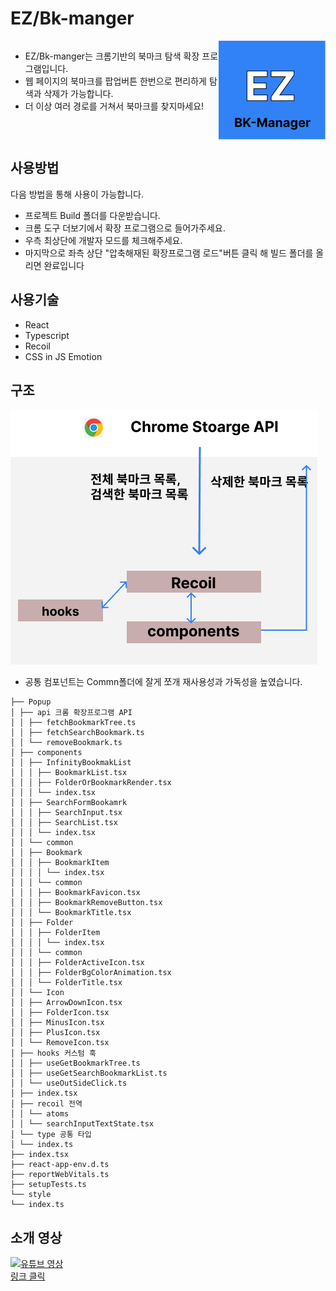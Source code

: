 # EZ/Bk-manger

<div style="display:flex;justify-content:space-between">

- EZ/Bk-manger는 크롬기반의 북마크 탐색 확장 프로그램입니다.
- 웹 페이지의 북마크를 팝업버튼 한번으로 편리하게 탐색과 삭제가 가능합니다.
- 더 이상 여러 경로를 거쳐서 북마크를 찾지마세요!

<img src="public/img/logo-128.png "/>

</div>

## 사용방법

다음 방법을 통해 사용이 가능합니다.

- 프로젝트 Build 폴더를 다운받습니다.
- 크롬 도구 더보기에서 확장 프로그램으로 들어가주세요.
- 우측 최상단에 개발자 모드를 체크해주세요.
- 마지막으로 좌측 상단 "압축해재된 확장프로그램 로드"버튼 클릭 해 빌드 폴더를 올리면 완료입니다

## 사용기술

- React
- Typescript
- Recoil
- CSS in JS Emotion

## 구조

<img src="docs/img/bookmark-layer.png"/>

- 공통 컴포넌트는 Commn폴더에 잘게 쪼개 재사용성과 가독성을 높였습니다.

```
├── Popup
│ ├── api 크롬 확장프로그램 API
│ │ ├── fetchBookmarkTree.ts
│ │ ├── fetchSearchBookmark.ts
│ │ └── removeBookmark.ts
│ ├── components
│ │ ├── InfinityBookmakList
│ │ │ ├── BookmarkList.tsx
│ │ │ ├── FolderOrBookmarkRender.tsx
│ │ │ └── index.tsx
│ │ ├── SearchFormBookamrk
│ │ │ ├── SearchInput.tsx
│ │ │ ├── SearchList.tsx
│ │ │ └── index.tsx
│ │ └── common
│ │ ├── Bookmark
│ │ │ ├── BookmarkItem
│ │ │ │ └── index.tsx
│ │ │ └── common
│ │ │ ├── BookmarkFavicon.tsx
│ │ │ ├── BookmarkRemoveButton.tsx
│ │ │ └── BookmarkTitle.tsx
│ │ ├── Folder
│ │ │ ├── FolderItem
│ │ │ │ └── index.tsx
│ │ │ └── common
│ │ │ ├── FolderActiveIcon.tsx
│ │ │ ├── FolderBgColorAnimation.tsx
│ │ │ └── FolderTitle.tsx
│ │ └── Icon
│ │ ├── ArrowDownIcon.tsx
│ │ ├── FolderIcon.tsx
│ │ ├── MinusIcon.tsx
│ │ ├── PlusIcon.tsx
│ │ └── RemoveIcon.tsx
│ ├── hooks 커스텀 훅
│ │ ├── useGetBookmarkTree.ts
│ │ ├── useGetSearchBookmarkList.ts
│ │ └── useOutSideClick.ts
│ ├── index.tsx
│ ├── recoil 전역
│ │ └── atoms
│ │ └── searchInputTextState.tsx
│ └── type 공통 타입
│ └── index.ts
├── index.tsx
├── react-app-env.d.ts
├── reportWebVitals.ts
├── setupTests.ts
└── style
└── index.ts

```

## 소개 영상

[![유튜브 영상](http://img.youtube.com/vi/yjP81YMyfsE/0.jpg)](https://youtu.be/yjP81YMyfsE?t=0s)  
<a href="http://img.youtube.com/vi/yjP81YMyfsE/0.jpg)](https://youtu.be/yjP81YMyfsE?t=0s">링크 클릭</a>
